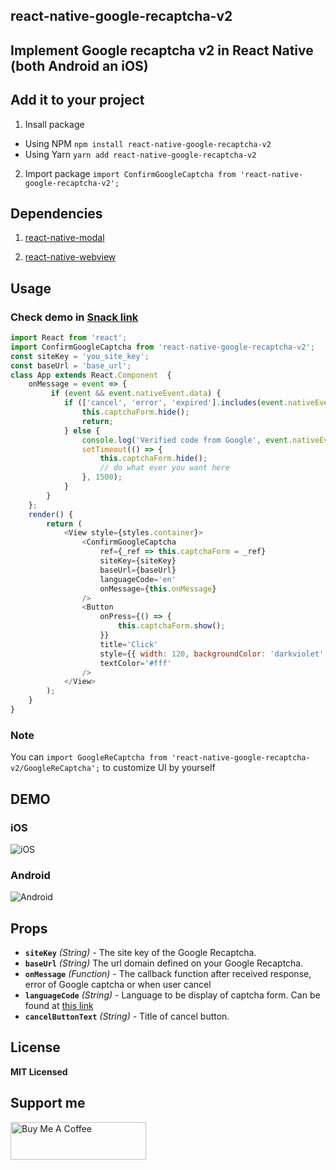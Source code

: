 
## react-native-google-recaptcha-v2
## Implement Google recaptcha v2 in React Native (both Android an iOS)


## Add it to your project

1. Insall package
- Using NPM
   `npm install react-native-google-recaptcha-v2` 
- Using Yarn
   `yarn add react-native-google-recaptcha-v2`
2. Import package
`import ConfirmGoogleCaptcha from 'react-native-google-recaptcha-v2';`


## Dependencies

1. [react-native-modal](https://github.com/react-native-community/react-native-modal)

2. [react-native-webview](https://github.com/react-native-community/react-native-webview)


## Usage

### Check demo in [Snack link](https://snack.expo.io/@xuho95/react-native-google-recaptcha-v2)


```javascript
import React from 'react';
import ConfirmGoogleCaptcha from 'react-native-google-recaptcha-v2';
const siteKey = 'you_site_key';
const baseUrl = 'base_url';
class App extends React.Component  {
    onMessage = event => {
         if (event && event.nativeEvent.data) {
            if (['cancel', 'error', 'expired'].includes(event.nativeEvent.data)) {
                this.captchaForm.hide();
                return;
            } else {
                console.log('Verified code from Google', event.nativeEvent.data);
                setTimeout(() => {
                    this.captchaForm.hide();
                    // do what ever you want here
                }, 1500);
            }
        }
    };
    render() {
        return (
            <View style={styles.container}>
                <ConfirmGoogleCaptcha
                    ref={_ref => this.captchaForm = _ref}
                    siteKey={siteKey}
                    baseUrl={baseUrl}
                    languageCode='en'
                    onMessage={this.onMessage}
                />
                <Button
                    onPress={() => {
                        this.captchaForm.show();
                    }}
                    title='Click'
                    style={{ width: 120, backgroundColor: 'darkviolet' }}
                    textColor='#fff'
                />
            </View>
        );
    }
}
```

### Note
You can `import GoogleReCaptcha from 'react-native-google-recaptcha-v2/GoogleReCaptcha';` to customize UI by yourself 


## DEMO

### iOS
![iOS](https://github.com/xuho/demo-images/blob/master/ios.gif?raw=true)

### Android
![Android](https://github.com/xuho/demo-images/blob/master/android.gif?raw=true)



## Props

- **`siteKey`** _(String)_ - The site key of the Google Recaptcha.
- **`baseUrl`** _(String)_ The url domain defined on your Google Recaptcha.
- **`onMessage`** _(Function)_ - The callback function  after received response, error of Google captcha or when user cancel
- **`languageCode`** _(String)_ - Language to be display of captcha form. Can be found at [this link](https://developers.google.com/recaptcha/docs/language)
- **`cancelButtonText`** _(String)_ - Title of cancel button.


## License
**MIT Licensed**

## Support me
<a href="https://www.buymeacoffee.com/xuho" target="_blank"><img src="https://cdn.buymeacoffee.com/buttons/v2/default-yellow.png" alt="Buy Me A Coffee" style="height: 60px !important;width: 217px !important;" ></a>
